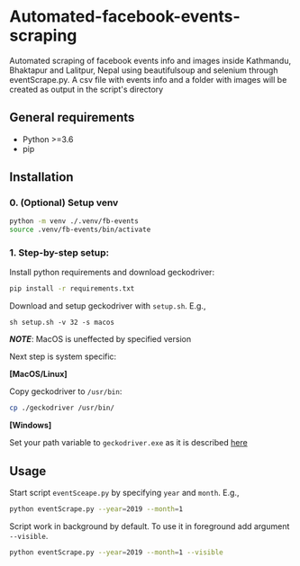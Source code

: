 # Automated-facebook-events-scraping

Automated scraping of facebook events info and images inside Kathmandu, Bhaktapur and Lalitpur, Nepal using beautifulsoup and selenium through eventScrape.py. A csv file with events info and a folder with images will be created as output in the script's directory

## General requirements

- Python >=3.6
- pip

## Installation

### 0. (Optional) Setup venv

```bash
python -m venv ./.venv/fb-events
source .venv/fb-events/bin/activate
```

### 1. Step-by-step setup:

Install python requirements and download geckodriver:

```bash
pip install -r requirements.txt
```

Download and setup geckodriver with `setup.sh`. E.g.,

```
sh setup.sh -v 32 -s macos
```

**_NOTE_**: MacOS is uneffected by specified version

Next step is system specific:

**[MacOS/Linux]**

Copy geckodriver to `/usr/bin`:

```bash
cp ./geckodriver /usr/bin/
```

**[Windows]**

Set your path variable to `geckodriver.exe` as it is described [here](https://www.architectryan.com/2018/03/17/add-to-the-path-on-windows-10/)

## Usage

Start script `eventSceape.py` by specifying `year` and `month`. E.g.,

```bash
python eventScrape.py --year=2019 --month=1
```

Script work in background by default. To use it in foreground add argument `--visible`.

```bash
python eventScrape.py --year=2019 --month=1 --visible
```
